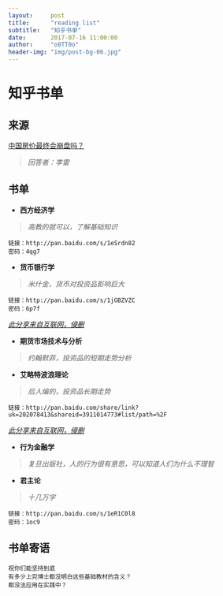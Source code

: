 ```yaml
---
layout:     post
title:      "reading list"
subtitle:   "知乎书单"
date:       2017-07-16 11:00:00
author:     "o0TT0o"
header-img: "img/post-bg-06.jpg"
---
```


# 知乎书单

## 来源

[中国房价最终会崩盘吗？](https://www.zhihu.com/question/62145336/answer/195893425)
> *回答者：李雷*

## 书单

- **西方经济学**
> *高教的就可以，了解基础知识*
```
链接：http://pan.baidu.com/s/1eSrdn82 
密码：4qg7
```

- **货币银行学**
> *米什金，货币对投资品影响巨大*
```
链接：http://pan.baidu.com/s/1jGBZVZC 
密码：6p7f
```
[*此分享来自互联网，侵删*](http://tieba.baidu.com/p/2897047260)

- **期货市场技术与分析**
> *约翰默菲，投资品的短期走势分析*

- **艾略特波浪理论**
> *后人编的，投资品长期走势*
```
链接：http://pan.baidu.com/share/link?uk=202078413&shareid=3911014773#list/path=%2F
```
[*此分享来自互联网，侵删*]()

- **行为金融学**
> *复旦出版社，人的行为很有意思，可以知道人们为什么不理智*

- **君主论**
> *十几万字*
```
链接：http://pan.baidu.com/s/1eR1C0l8 
密码：1oc9
```

## 书单寄语
```
祝你们能坚持到底
有多少上完博士都没明白这些基础教材的含义？
都没法应用在实践中？
```
